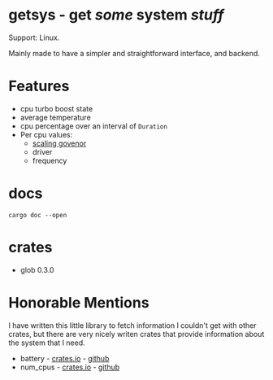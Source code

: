 # getsys - get _some_ system _stuff_

Support: Linux.

Mainly made to have a simpler and straightforward interface, and backend.

# Features
- cpu turbo boost state
- average temperature
- cpu percentage over an interval of `Duration`
- Per cpu values:
	* [scaling govenor](https://www.kernel.org/doc/html/v4.14/admin-guide/pm/cpufreq.html)
	* driver
	* frequency

# docs
```
cargo doc --open
```

# crates

- glob 0.3.0

# Honorable Mentions

I have written this little library to fetch information I couldn't get with other crates, but there are very nicely writen crates that provide information about the system that I need.

- battery - [crates.io](https://crates.io/crates/battery) - [github](https://github.com/svartalf/rust-battery)
- num_cpus - [crates.io](https://crates.io/crates/num_cpus) - [github](https://github.com/seanmonstar/num_cpus)
